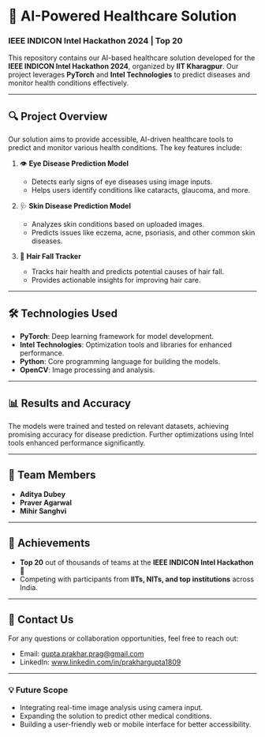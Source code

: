 
# 🚀 AI-Powered Healthcare Solution  
### **IEEE INDICON Intel Hackathon 2024 | Top 20**  

This repository contains our AI-based healthcare solution developed for the **IEEE INDICON Intel Hackathon 2024**, organized by **IIT Kharagpur**. Our project leverages **PyTorch** and **Intel Technologies** to predict diseases and monitor health conditions effectively.  

---

## 🔍 **Project Overview**  
Our solution aims to provide accessible, AI-driven healthcare tools to predict and monitor various health conditions. The key features include:  

1. 👁️ **Eye Disease Prediction Model**  
   - Detects early signs of eye diseases using image inputs.  
   - Helps users identify conditions like cataracts, glaucoma, and more.  

2. 🩺 **Skin Disease Prediction Model**  
   - Analyzes skin conditions based on uploaded images.  
   - Predicts issues like eczema, acne, psoriasis, and other common skin diseases.  

3. 💇 **Hair Fall Tracker**  
   - Tracks hair health and predicts potential causes of hair fall.  
   - Provides actionable insights for improving hair care.  

---

## 🛠️ **Technologies Used**  
- **PyTorch**: Deep learning framework for model development.  
- **Intel Technologies**: Optimization tools and libraries for enhanced performance.  
- **Python**: Core programming language for building the models.  
- **OpenCV**: Image processing and analysis.  

---

## 📊 **Results and Accuracy**  
The models were trained and tested on relevant datasets, achieving promising accuracy for disease prediction. Further optimizations using Intel tools enhanced performance significantly.  

---

## 👥 **Team Members**  
- **Aditya Dubey**  
- **Praver Agarwal**  
- **Mihir Sanghvi**  

---

## 🌟 **Achievements**  
- **Top 20** out of thousands of teams at the **IEEE INDICON Intel Hackathon** 🎉  
- Competing with participants from **IITs, NITs, and top institutions** across India.  

---

## 📧 **Contact Us**  
For any questions or collaboration opportunities, feel free to reach out:  
- Email: gupta.prakhar.prag@gmail.com  
- LinkedIn: www.linkedin.com/in/prakhargupta1809  

---

### 💡 **Future Scope**  
- Integrating real-time image analysis using camera input.  
- Expanding the solution to predict other medical conditions.  
- Building a user-friendly web or mobile interface for better accessibility.  

